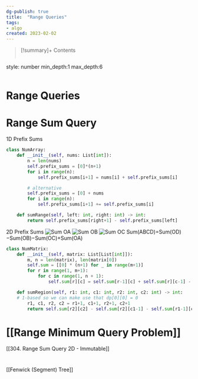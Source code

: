 ```yaml
---
dg-publish: true
title:  "Range Queries"
tags:
- algo
created: 2023-02-02
---
```


>[!summary]+ Contents
>```toc
style: number
min_depth:1
max_depth:6 
>```


# Range Queries

# Range Sum Query
1D Prefix Sums
```python
class NumArray:
    def __init__(self, nums: List[int]):
        n = len(nums)
        self.prefix_sums = [0]*(n+1)
        for i in range(n):
            self.prefix_sums[i+1] = nums[i] + self.prefix_sums[i]

		# alternative
		self.prefix_sums = [0] + nums
		for i in range(n):
            self.prefix_sums[i+1] += self.prefix_sums[i]

    def sumRange(self, left: int, right: int) -> int:
        return self.prefix_sums[right+1] - self.prefix_sums[left]

```

2D Prefix Sums
![Sum OA](https://leetcode.com/static/images/courses/sum_oa.png)
![Sum OB](https://leetcode.com/static/images/courses/sum_ob.png)
![Sum OC](https://leetcode.com/static/images/courses/sum_oc.png)
Sum(ABCD)=Sum(OD)−Sum(OB)−Sum(OC)+Sum(OA)

```python
class NumMatrix:
    def __init__(self, matrix: List[List[int]]):
        m, n = len(matrix), len(matrix[0])
        self.sum = [[0] * (n+1) for _ in range(m+1)] 
        for r in range(1, m+1):
            for c in range(1, n + 1):
                self.sum[r][c] = self.sum[r-1][c] + self.sum[r][c-1] - self.sum[r-1][c-1] + matrix[r-1][c-1]

    def sumRegion(self, r1: int, c1: int, r2: int, c2: int) -> int:
    # 1-based so we can make use that dp[0][0] = 0
        r1, c1, r2, c2 = r1+1, c1+1, r2+1, c2+1  
        return self.sum[r2][c2] - self.sum[r2][c1-1] - self.sum[r1-1][c2] + self.sum[r1-1][c1-1]
```



# [[Range Minimum Query Problem]]

[[304. Range Sum Query 2D - Immutable]]

# 

[[Fenwick (Segment) Tree]]